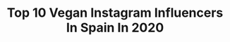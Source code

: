 ---
title: Top 10 Vegan Instagram Influencers In Spain In 2020
description: >-
  Find top vegan Instagram influencers in Spain in 2020. Most popular hashtags: #quedateencasa #vegan #beauty #yomequedoencasa.
platform: Instagram
profiles:
  - username: "moniiica.g"
    fullname: >-
      monica g
    location: "Spain"
    followers: 6419
    engagement: 2610
    commentsToLikes: 0.197365
    id: ck5q1edi6al5y0i115gjjriqq
    verified: false
    hashtags: "#subduedgirls"
  - username: "bymariacatala"
    fullname: >-
      María Catalá
    location: "Spain"
    followers: 99785
    engagement: 367
    commentsToLikes: 0.088098
    id: ck5c50oht2i0a0i11urvn4ggb
    verified: false
    hashtags: "#surrattbeauty, #graphiceyeliner, #giveaway, #glowyskin"
  - username: "deardiaryblog"
    fullname: >-
      Marta Martín
    location: "Spain"
    followers: 183856
    engagement: 726
    commentsToLikes: 0.011436
    id: ck5c30i0vycqg0i11wvbdgum0
    verified: false
    hashtags: "#ad, #yomequedoencasa, #quedateencasa, #mbfwmadrid"
  - username: "mely_diaaz"
    fullname: >-
      ⭐️Melanie Diaz⭐️
    location: "Spain"
    followers: 58370
    engagement: 744
    commentsToLikes: 0.012259
    id: ck0vzpeb7a8nv0i19yeq5m0t4
    verified: false
    hashtags: "#coronavirus, #fightlikeagirl, #veganburger, #govegan"
  - username: "laiaponsa"
    fullname: >-
      L a i a P o n s A.
    location: "Spain"
    followers: 91910
    engagement: 573
    commentsToLikes: 0.017527
    id: ck5zzg9cobojy0i14dftwciyh
    verified: false
    hashtags: "#8m, #yomequedoencasa, #triathlete, #naturalsugar"
  - username: "mariajett"
    fullname: >-
      María Jett
    location: "Spain"
    followers: 22681
    engagement: 884
    commentsToLikes: 0.009883
    id: ck5qc1vbeogqw0i117ol9tvop
    verified: false
    hashtags: "#35mm, #disparafilm, #kodak, #praktica"
  - username: "felixadergold"
    fullname: >-
      Felix Adergold
    location: "Spain"
    followers: 72073
    engagement: 379
    commentsToLikes: 0.021534
    id: ck0u629uz0s3x0i19kidtckqp
    verified: false
    hashtags: "#vonanfangan, #gucci, #vegan, #lifeisabeach"
  - username: "toni.figueroa"
    fullname: >-
      Toni Figueroa 🇪🇦
    location: "Spain"
    followers: 35365
    engagement: 517
    commentsToLikes: 0.021594
    id: ckap5tua1d50i0i78bzfiy9r7
    verified: false
    hashtags: "#mani, #megan, #mature, #megahair"
  - username: "enterthevo11d"
    fullname: >-
      DAIDA || ダイダ
    location: "Spain"
    followers: 13361
    engagement: 628
    commentsToLikes: 0.030201
    id: ck55ku97w03yq0i11ziwzx1p5
    verified: false
    hashtags: "#queso, #instagood, #outfits, #toddy"
  - username: "mireia_delgado"
    fullname: >-
      Mireia Delgado | 𝚅𝚎𝚐𝚊𝚗 𝙻𝚒𝚏𝚎
    location: "Spain"
    followers: 6128
    engagement: 1575
    commentsToLikes: 0.161622
    id: ckap07rj2p42o0i78qn3hpxzw
    verified: false
    hashtags: "#sostenible, #vegano, #cosmetica, #sorteos"
---